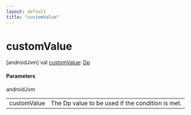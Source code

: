 ```yaml
---
layout: default
title: "customValue"
---
```


# customValue

[androidJvm]
val [customValue](custom-value.md): [Dp](https://developer.android.com/reference/kotlin/androidx/compose/ui/unit/Dp.html)

#### Parameters

androidJvm

| | |
|---|---|
| customValue | The Dp value to be used if the condition is met. |